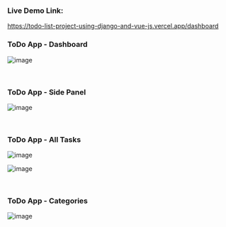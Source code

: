 ### Live Demo Link:
https://todo-list-project-using-django-and-vue-js.vercel.app/dashboard

### ToDo App - Dashboard
![image](https://github.com/user-attachments/assets/4834755c-8d57-4711-a48a-36a596f03979)

<br>

### ToDo App - Side Panel 
![image](https://github.com/user-attachments/assets/7c048856-0ea2-4b7e-8cf4-9a1b763eb1b4)

<br>

### ToDo App - All Tasks
![image](https://github.com/user-attachments/assets/87a73fb8-2124-485c-938c-a235390e7622)

![image](https://github.com/user-attachments/assets/c7ea5ccf-c9bc-48c7-966a-34dc195ab476)

<br>

### ToDo App - Categories
![image](https://github.com/user-attachments/assets/c03f266a-4a91-44c4-a66f-e276c6ff4154)
